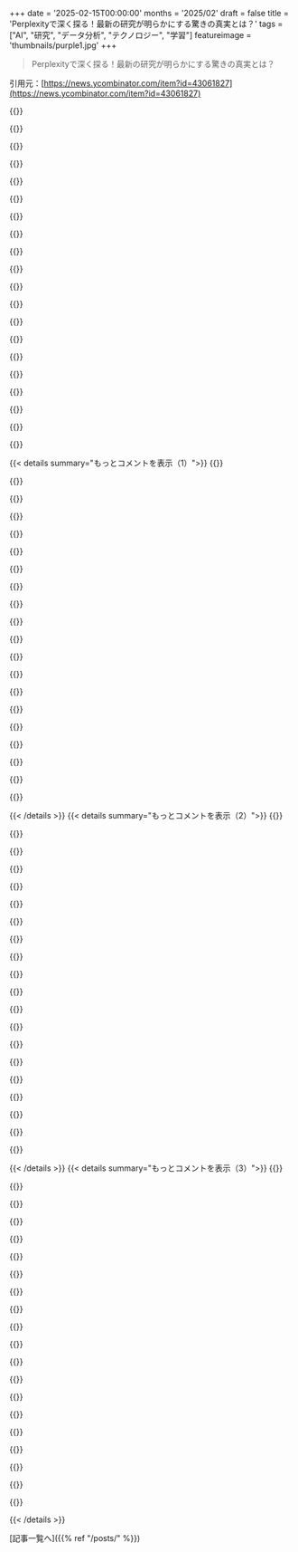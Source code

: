 +++
date = '2025-02-15T00:00:00'
months = '2025/02'
draft = false
title = 'Perplexityで深く探る！最新の研究が明らかにする驚きの真実とは？'
tags = ["AI", "研究", "データ分析", "テクノロジー", "学習"]
featureimage = 'thumbnails/purple1.jpg'
+++

> Perplexityで深く探る！最新の研究が明らかにする驚きの真実とは？

引用元：[https://news.ycombinator.com/item?id=43061827](https://news.ycombinator.com/item?id=43061827)

{{<matomeQuote body="毎週新しいAIが登場して、前のAIより20％くらい良くなってると言われてるけど、実際は最初のChatGPTの頃とあまり変わらない気がする。こいつらの推論力は幼児並みなのに、ますます権威的に見えるように調整されてるだけで、見た目は研究論文そのものなんだよね。" userName="alexvitkov" createdAt="2025-02-16T07:21:40" color="">}}

{{<matomeQuote body="昨日、OpenAIで知ってるテーマについてDeep Researchを試したけど、期待外れだった。見た目はちゃんとしてるけど、中身はガッカリ。今は「プロンプトをうまく使え」って言われそうだけど、その前にこういう高級そうな資料に注意書きを入れるべきじゃないかな。" userName="baxtr" createdAt="2025-02-16T09:06:16" color="">}}

{{<matomeQuote body="＞見た目はちゃんとしてるけど、中身はガッカリ。<br>販売デモのための最適化なんだろうね。購入担当者は成果物を読んでないから。" userName="rchaud" createdAt="2025-02-16T16:36:45" color="">}}

{{<matomeQuote body="博士号レベルで仕事を全部やってくれると思った？そうは思わないけど、少しずつは近づいてると思う。3年でかなり進歩したよ。" userName="numba888" createdAt="2025-02-16T22:12:57" color="">}}

{{<matomeQuote body="違うよ。プロンプトはアプリのマーケティング戦略についてのもので、すごく一般的だったから、最初からアプリのカテゴリーを間違えた。でも、プロンプトの設計にはそんなに時間をかけてないことは認めるよ。" userName="baxtr" createdAt="2025-02-17T10:24:10" color="">}}

{{<matomeQuote body="みんなが感じているのは、見た目は良い結果が出るけど、実際に深い「インサイト」がまったくないってこと。要するに、ただの強化版検索エンジンで期待外れ。" userName="jaggs" createdAt="2025-02-16T17:25:33" color="#ff5c5c">}}

{{<matomeQuote body="それは良いことのように思える！「専門的に聞こえる」ことが説得力を持たなくなってきて、虚偽は減って、また人間の本能に戻れるかも：証明するか、戦ってみろ。" userName="zarathustreal" createdAt="2025-02-16T12:03:02" color="">}}

{{<matomeQuote body="専門家をがっかりさせるのは間違いないと思う。現状は公の検索結果を見ているだけで、アクセスできない有料データは使えないから。良い結果を出せても、Googleにインデックスされてない情報を知ってる人には劣る。" userName="ankit219" createdAt="2025-02-16T09:16:03" color="">}}

{{<matomeQuote body="ChatGPT/GPT-3.5とGPT-4で二つの大きな変化があって、それ以降はずっと小さな進展ばかり。GPT-4が到底できることの範囲を示したから、今後は徐々にタスクの質を高めることが目標だと思う。" userName="TeMPOraL" createdAt="2025-02-16T09:57:05" color="#45d325">}}

{{<matomeQuote body="でも、もうマルチモーダルだよ。Googleのはライブストリーミング動画の理解もできて、カメラを持って世界を話しながら歩けるんだ。テキストは見えないけど、内部ではテキストに変換してるかも。" userName="mattlondon" createdAt="2025-02-16T10:17:29" color="#785bff">}}

{{<matomeQuote body="そうだけど、OpenAIも半年前にそれをやってた。但し、限定アクセスで自分もつい最近使ったけど、実際に役立つことにはつながってない気がして、やっぱりGPT-3レベルだ。それでも、次の大きな進化はこの分野から来ると期待してる。" userName="TeMPOraL" createdAt="2025-02-16T10:25:41" color="">}}

{{<matomeQuote body="元のChatGPTは好奇心をくすぐる面白いアプリってだけで役立たなかったと言ってる人もいるけど、PerplexityはGoogleの代わりになってるし、毎日無料で質問できてるからすごいよ。去年の信頼できるツールの登場がLLMsの利用を爆発的に高めたと思う。" userName="exclipy" createdAt="2025-02-16T07:29:20" color="#38d3d3">}}

{{<matomeQuote body="一歩信頼できない情報源を別のもので代替するつもりなら確かにそうかもだけど、GPT 3.5は相当数のクエリでGoogleをアウトパフォームしたと思う。しかし、今の状況では、やっぱり大量の情報を取り入れたプロンプトが使えるから、逆に不安があるな。" userName="alexvitkov" createdAt="2025-02-16T07:55:27" color="">}}

{{<matomeQuote body="＞”cat [62 random files we googled] > prompt.txt”が学術的な言葉で“62 sources”として掲げられているのはちょっと考えさせられる。最近Perplexity（Pro）を専門的な政治問題で試したけど、特定のニュースカバレッジに関する特別用意されたRAGと比較しても、遜色なかったよ。" userName="senko" createdAt="2025-02-16T13:30:20" color="#ff5733">}}

{{<matomeQuote body="PerplexityとDeepseek R1（アメリカのAmazonサーバーで実行中）はゲームチェンジャーだよ。Google検索のトップ結果だけじゃなくて、ドメインも考慮に入れて情報を探してくれる。AIをボイコットしてたけど、最近はPerplexityで何でも答えを見つけてる。" userName="jazzyjackson" createdAt="2025-02-16T19:31:28" color="#45d325">}}

{{<matomeQuote body="Perplexity+R1が情報源を推理部分にどう統合してるかについて知りたいな。" userName="dleink" createdAt="2025-02-16T23:59:32" color="">}}

{{<matomeQuote body="＞”無料で運営するなんて安い”って考えは違うよ。AI企業は運営にものすごい額の現金を使ってるから、結局誰がこれにお金を払うのかが最大の疑問。" userName="rr808" createdAt="2025-02-16T13:25:29" color="">}}

{{<matomeQuote body="＞”誰がこれにお金を払うかが疑問”確かに、AI企業のリーダーは公開してキャッシュアウトしようとしてるから、質は下がると思う。" userName="rchaud" createdAt="2025-02-16T16:53:11" color="">}}

{{<matomeQuote body="その時に”enshitification”が始まって、結果ページにポップアップ広告が増えて、見栄えが悪くなるだろうね。" userName="jaggs" createdAt="2025-02-16T17:27:19" color="">}}

{{<matomeQuote body="“人が払うか”の疑問は解決済みだよ。OpenAIだけで年間約40億ドルの収益がある。また、比較的小さな企業も印象的な収益を上げてて、利益も出している。" userName="calebkaiser" createdAt="2025-02-16T15:43:33" color="#785bff">}}

{{< details summary="もっとコメントを表示（1）">}}
{{<matomeQuote body="OpenAIの製品が好きな私だけど、月200ドルも払ってるとしたらそれって騙されてると思う。" userName="season2episode3" createdAt="2025-02-16T16:57:33" color="">}}

{{<matomeQuote body="5年以上コーディングしてなかったけど、プロジェクトでCursor, Warp, OAI Proを使った結果、開発時間が3週間から3日になった。費用対効果はすごいよ。" userName="jdee" createdAt="2025-02-16T22:15:30" color="#785bff">}}

{{<matomeQuote body="その製品の価格には疑問があるけどね。" userName="calebkaiser" createdAt="2025-02-16T17:12:34" color="">}}

{{<matomeQuote body="タダじゃなくて、運営コストが安いから無料ってわけじゃないんだよ。彼らはレイトステージのVCマネーを使いまくってるんだから。ツイッターだけ見てると信じられないかもしれないけど、彼らの製品の大部分、つまり検索インデックスは主にbraveやbing、serpAPIに基づいてる。広告への期待が会社の方針を決定すると思う。" userName="danielcampos93" createdAt="2025-02-17T19:20:42" color="">}}

{{<matomeQuote body="Perplexityを使ったのは初めてだけど、かなり気に入ってる。モデルに対する人々の利用度のばらつきがあって、Feynmanが量子電気力学に対する言語モデルの意見にあまり価値を見出さないのと同じで、私の母もそうだと思う。好奇心と無知のスイートスポットがあると思う。Deep ResearchはarXivの論文を読んで、結果をまとめて参考文献を示してくれる。すごい。" userName="psytrancefan" createdAt="2025-02-17T03:11:33" color="#38d3d3">}}

{{<matomeQuote body="OPの意見は理解できない。ChatGPT 3.5は基本的にただの新しいおもちゃだったけど、この後に出てきたモデルたちは私の作業フローに組み込まれて、効率の倍増因子になってる。2022年に比べて明らかに良くて、有用性が大きく向上してる。" userName="danielbln" createdAt="2025-02-16T07:49:10" color="#ff5733">}}

{{<matomeQuote body="毎日最先端のml研究を支援するためにこれらのモデルを使ってる。Sonnetは私のコードに大きな変更やバグ修正を行えるけど、GPT 3.5 Turboは特定のコードブロックを繰り返すことすらできなかった。O1は複雑なモデル設計や信号処理を考えることができるので、私も理解に苦しむことがある。" userName="zaptrem" createdAt="2025-02-16T07:50:44" color="#ff33a1">}}

{{<matomeQuote body="AIだけを使ってコードを作ろうとした時、ちょっとしたミスでもデバッグにかかる時間が膨大になることがあるよ。大きなAIコードの理解も、自力で問題解決するのと同じくらい難しいことがある。" userName="nicce" createdAt="2025-02-16T08:04:33" color="">}}

{{<matomeQuote body="コードが正しいかどうかを確認しやすくするのは大事だよ。" userName="zaptrem" createdAt="2025-02-16T09:01:38" color="">}}

{{<matomeQuote body="OpenAIのChatGPTを毎日使ってるけど、今日Perplexityの無料Deep Research機能を試したら、その素晴らしさに驚いた。OpenAIのモデルでは見たことがないものだ。月額のOpenAIのサブスクリプションをキャンセルしたよ。" userName="vic_nyc" createdAt="2025-02-16T15:08:54" color="#ff5c5c">}}

{{<matomeQuote body="何を尋ねたらそんなに驚いたの？新しいAIのことで誰かが興奮してるコメントを見ると、自分でも試してみたくなるけど、本当に満足できる難易度の実例が思い浮かばない。" userName="pgwhalen" createdAt="2025-02-16T15:13:49" color="">}}

{{<matomeQuote body="記事をさらに詳しくするための情報を拡張してくれるように頼んだら、オンラインで検索してそれを実行してくれた。" userName="vic_nyc" createdAt="2025-02-16T17:36:54" color="#785bff">}}

{{<matomeQuote body="あまりにも現実をわかってないね。多くのAI企業は熱を乗せていて、あたかも少しLLMを微調整すれば意識が芽生えるかのように過大評価されている。この技術ではそんなことは起こらないと思う。LLM-AGIのバブルは早く弾けてほしい。" userName="kookamamie" createdAt="2025-02-16T18:25:44" color="">}}

{{<matomeQuote body="gemini 2やo3 miniのようなモデルがGPT-4よりもはるかに優れていることに気づかないなら、明らかにそれを使うのが得意ではないね。" userName="dangoodmanUT" createdAt="2025-02-16T14:37:06" color="">}}

{{<matomeQuote body="こういうディープリサーチアプリケーションがリリースされるのはすごく嬉しい。LLMの明らかな利用ケースだから。Perplexityで試したクエリもいくつかあるけど、「Fortune 100 CEOsの大学専攻を全部リストにして」と尋ねたら、うまくいかなかった。OpenAIやGeminiはそれなりに上手く対応し、結果のテーブルを生成しているけど、Perplexityはその話題について一般的にダラダラ喋るだけだった。別リストを調べて結果を重ね合わせる必要があると、彼の性能が落ちると思った。" userName="CSMastermind" createdAt="2025-02-16T00:19:42" color="#38d3d3">}}

{{<matomeQuote body="全部正確に答えられる？経験上、全状態やFortune 100の情報を網羅するってなると、数個は抜けてることが多いからね。" userName="danielcampos93" createdAt="2025-02-17T19:22:30" color="">}}

{{<matomeQuote body="この商品を使う人は、LLMについて何かしら理解しておいてほしいな。“Fortune 100のCEOの出身大学を全部リストアップして”なんて質問には向いてないんだから。" userName="stagger87" createdAt="2025-02-16T01:07:24" color="#ff5c5c">}}

{{<matomeQuote body="“深い研究のワークフローで、これが良い使い方じゃない理由を教えてくれませんか？”って感じだね。" userName="iandanforth" createdAt="2025-02-16T01:28:02" color="">}}

{{<matomeQuote body="LLMはうまく対処できるはずだけど、OPのコメントはちょっと違うんじゃない？" userName="jhanschoo" createdAt="2025-02-16T03:46:17" color="">}}

{{<matomeQuote body="詳しくないけど、なんでこの質問がLLMにとって特に難しいのか教えてほしいな。" userName="collinvandyck76" createdAt="2025-02-16T01:29:54" color="">}}


{{< /details >}}
{{< details summary="もっとコメントを表示（2）">}}
{{<matomeQuote body="“深い研究”がこれも扱えないってなると、もっと複雑な仕事も任せられないな。" userName="rs186" createdAt="2025-02-16T14:14:25" color="">}}

{{<matomeQuote body="OpenAIが$200/月のDeep Research出してから約2週間で、Hugging Faceでオープンソースされ、Perplexityが無料提供し始めた。進化のスピードに驚くし、OpenAIに今は守られてるものはないのかも。" userName="melvinmelih" createdAt="2025-02-16T01:33:10" color="#38d3d3">}}

{{<matomeQuote body="興味が湧いて、先週からChatGPT Pro使ってみたんだ。深い研究でニッチなゲームの戦略をうまく考えてくれたけど、来月はプレミアム$20のに戻そうと思ってる。でも、仕事でChatGPT Enterpriseを使えるようになったら、O1 Proが昨日の難しい問題をサクッと解決してくれたんだ。" userName="wincy" createdAt="2025-02-16T02:51:26" color="#38d3d3">}}

{{<matomeQuote body=".NET APIの認可ポリシーと認可フィルターの話。以前に使ったことがなくて、許可ポリシーが必要だったんだ。“たくさんの属性を使えるようにしたい”って言ったら、すぐに認可フィルターを書いてくれた。基本的なことかもしれないけど、本当に助かった。" userName="wincy" createdAt="2025-02-16T20:27:09" color="#45d325">}}

{{<matomeQuote body="現在OpenAIのサブスクやってるけど、他に切り替えるほどじゃないな。DeepSeek使ったけど、ちょっと不具合あったし、Claudeもそこまで変わらないし。チャット履歴があるから再度同じことやるのも面倒だしね。だから、結局今は満足してる。ただ、もし相手が価格上げたり、トップと比べて遅れたりしたら、すぐキャンセルするかも。APIも好きだけど、他もそれをマネし始めてるし、今のところは特に切り替える理由は無いかな。" userName="NewUser76312" createdAt="2025-02-16T01:47:38" color="#38d3d3">}}

{{<matomeQuote body="＞「APIが好きだけど、他に切り替える理由は無い」<br>litellmやopenrouterみたいなツール使えば、API選びの手間が省けるよ。" userName="0xDEAFBEAD" createdAt="2025-02-16T07:12:28" color="">}}

{{<matomeQuote body="4oはDeepSeek R1と比べられない。最新のo3-mini-highかo1を使った方がいいよ。" userName="saretup" createdAt="2025-02-16T04:09:01" color="">}}

{{<matomeQuote body="コーディングプロジェクトでは4oの出力がDeepSeek R1より良かったところもあった。ただし、特定のケースね。最近の4oはさらに良くなったし、o3-mini-highもいい。他のモデルに長いスクリプトを直させると、いくつかの行や変数を忘れられることが多いから、デバッグがイライラすることがある。o1は結構良いよ。" userName="NewUser76312" createdAt="2025-02-16T05:25:41" color="">}}

{{<matomeQuote body="全部書き直すんじゃなくて、ピンポイントで修正できるツールを使った方がいいんじゃない？WindsurfやCursorみたいに。" userName="exclipy" createdAt="2025-02-16T21:57:15" color="">}}

{{<matomeQuote body="正直、これらのモデルを使うユーザーにとっては、大差ないと思う。クラウドサービスもそうだけど、結局価格競争になりそう。" userName="rockdoc" createdAt="2025-02-16T12:26:15" color="">}}

{{<matomeQuote body="OpenAIは一般ユーザーをつかんでるね。周りの賢い人たちも、ChatGPTのGUI以外使ったことない人がほとんど。" userName="TechDebtDevin" createdAt="2025-02-16T07:04:19" color="">}}

{{<matomeQuote body="『Deep Research』って名前を使った商品、これで三つ目だね。最初はGemini Deep Researchで、次はChatGPT Deep Researchで、今はPerplexity Deep Research。" userName="simonw" createdAt="2025-02-16T00:40:04" color="">}}

{{<matomeQuote body="ちょっと補足：『Deep Research』のWikipediaページにはOpenAIのことしか書いてないよ。" userName="shekhargulati" createdAt="2025-02-16T08:02:50" color="">}}

{{<matomeQuote body="Geminiは「変なインターフェース使ってもらうけど、EUからは無理」ってこともあったし、その結果OpenAIやAnthropicに遅れをとったから、知名度も上がらなかったと思う。" userName="TeMPOraL" createdAt="2025-02-16T09:41:17" color="">}}

{{<matomeQuote body="みんながGeminiは遅れを取ってるって言ってるのがよく分からないんだ。Gemini Flash Thinking Experimentalはo3 miniよりずっと良いと感じる。" userName="CjHuber" createdAt="2025-02-16T11:15:42" color="">}}

{{<matomeQuote body="2023年と2024年の初めはGoogleはAIレースで遅れをとってたけど、Gemini 1.5でほぼ追いついた。Gemini 2ではOpenAIやAnthropicと同じくらいの先端モデルになったし、一部では先を行ってると思う。2025年はAIにとって面白い年になりそう。" userName="DebtDeflation" createdAt="2025-02-16T12:21:46" color="#ff5733">}}

{{<matomeQuote body="Googleは前に行ってるかもしれない。WaymoやDeepMindなど、LLM以外の使い道が多いし、自社ハードウェアもあるからNvidiaに依存してない。" userName="hansworst" createdAt="2025-02-16T16:37:14" color="">}}

{{<matomeQuote body="Demis HassabisはあまりPRしないから、他の連中の方が騒がしい。" userName="tim333" createdAt="2025-02-16T17:12:43" color="">}}

{{<matomeQuote body="これに賛成。Flash 2.0やPro 1.5の結果はOpenAIモデルと比べても素晴らしいと思う。特に私の作業においてGeminiを使うのがデフォルトだよ。" userName="tr3ntg" createdAt="2025-02-16T11:24:21" color="">}}

{{<matomeQuote body="昨日Geminiの利用をやめた理由を話すよ。最近の米国選挙の結果を年齢別に知りたくて聞いたけど、Geminiはデータを提供してくれなかった。4回聞き直したけど、まるで天安門事件のように拒まれ続けた。ChatGPTとClaudeは喜んでおおよその内訳を教えてくれた。投票年齢別のパターンは1968年のNixon-Humphrey-Wallaceとあまり変わらなかった。" userName="robwwilliams" createdAt="2025-02-16T20:19:54" color="#ff33a1">}}


{{< /details >}}
{{< details summary="もっとコメントを表示（3）">}}
{{<matomeQuote body="確かに以前はかなり遅れてた。でも数週間前まではそう言われていて、あまり論争にはならなかった。EUにいる私にはアクセスできないし、最近改善されたみたいだけど、当時は誰も注目してなかった。ようやくアクセスできるようになって、Googleは競争に戻れるチャンスを得た。" userName="TeMPOraL" createdAt="2025-02-16T13:59:24" color="">}}

{{<matomeQuote body="私にとってはかなり異なる日もある。一日ではバラバラな文書を使って素晴らしい要約を作ることができるのに、次の日には詳細な入力で段落すら難しいこともある。ただGoogleはフィードバックに素早く応じてる気がする。同じ問題に直面することはないし。" userName="Kye" createdAt="2025-02-16T12:33:25" color="#38d3d3">}}

{{<matomeQuote body="＞それは確かにGoogleはフィードバックに素早く対応しているように思える。どうやってそのモデルの挙動を素早く変えられるのか不思議だね。何が調整されているのか、モデルはすでにトレーニング済みだと思うし、単なる randomness だ。" userName="lambdaba" createdAt="2025-02-16T14:40:07" color="">}}

{{<matomeQuote body="魔法だね。ファインチューニングもある。選んでみて。<br>概要はこちら: https://www.datacamp.com/tutorial/fine-tuning-large-language...<br>詳細はこちら: https://www.turing.com/resources/finetuning-large-language-m...<br>いいグラフもあるよ: https://blogs.oracle.com/ai-and-datascience/post/finetuning-...<br>大きなプラットフォームは、あなたのプロンプトを書き直す中間ステップを使っているようだ。ChatGPTデータをダウンロードしたら、かなりの変更があった。通常はより良い方向に。書き直しの仕方が結果を変える。" userName="Kye" createdAt="2025-02-16T16:22:50" color="">}}

{{<matomeQuote body="システムプロンプトは出力に大きな影響を与える。ChatGPTなどのプロンプトは約1000語で、何をするべきか、何をすべきでないかの例がある。そこに少し調整するだけで大きな違いが出ることがある。" userName="brookst" createdAt="2025-02-16T16:30:52" color="">}}

{{<matomeQuote body="とりあえずGeminiは日によって調子が違うね。いい日なら最高だけど、悪い日はひどい。なんか不思議だ。" userName="jaggs" createdAt="2025-02-16T17:19:54" color="">}}

{{<matomeQuote body="o3 miniはまだo1 proに劣るね。あんまり感動しなかった。OpenAIに近いと思ってる人はプロサブスク持ってないんじゃないかな。" userName="xiphias2" createdAt="2025-02-16T15:27:38" color="">}}

{{<matomeQuote body="200ドルのバージョン？存在は面白いけど、普通のユーザーには…いないも同然だね。プロは消費者向けじゃないから、一回のクエリを払えるまでは比較対象にはしたくない。" userName="viraptor" createdAt="2025-02-16T17:57:40" color="">}}

{{<matomeQuote body="速さのおかげで反復がしやすい…o1 proは遅すぎか、まだ待つほど良くない。" userName="taf2" createdAt="2025-02-16T23:18:18" color="">}}

{{<matomeQuote body="Elicit AIも科学研究論文の分析用の似た機能を出したみたいだよ。詳しくはここを見てね：<a href=”https://support.elicit.com/en/articles/4168449”>https://support.elicit.com/en/articles/4168449</a>" userName="mrtesthah" createdAt="2025-02-16T01:05:53" color="">}}

{{<matomeQuote body="実際、このツールは私のPhDのテーマに合ってる。論文の推薦が結構いいよ。" userName="masmm" createdAt="2025-02-17T13:10:34" color="#785bff">}}

{{<matomeQuote body="これが商標登録されてないなら問題はないんじゃない？Apple Mapsみたいに他にも「Maps」って商品があるし。私は代替商品の名前を標準化してくれるのが嬉しいし、もっとやってほしいな。" userName="exclipy" createdAt="2025-02-16T00:56:59" color="">}}

{{<matomeQuote body="商標弁護士じゃないけど、Deep Researchはプロダクトの特徴を単に説明してるだけだから、商標としての保護を受けるのは難しいと思う。明確に特定できるためには、5年間の独占使用が必要だけど、競合が多すぎてそれは無理だよ。" userName="anon373839" createdAt="2025-02-16T04:41:01" color="">}}

{{<matomeQuote body="DeepCQ.comを早くから持ってるんだけど、金融リサーチ用の“deepseek”ができるかもしれない。これも積み上げちゃおうかな。" userName="jsemrau" createdAt="2025-02-16T05:41:55" color="">}}

{{<matomeQuote body="最初のテストでUpside magazineに関する記事がすぐに見つからなかった。他の深いリサーチ版も有名な記事で苦戦してた。さすがにヒントは必要ないと思うけど、まだ始まったばかりだし、進歩は凄い。LLMにこんな急激な進化は他にあったかな？" userName="qingcharles" createdAt="2025-02-16T01:55:51" color="#785bff">}}

{{<matomeQuote body="必ずしも早かったとは言わないけど、iPhone以降の携帯電話の発展もすごかったよね。" userName="willy_k" createdAt="2025-02-16T02:58:31" color="">}}

{{<matomeQuote body="マジで？私の結果ではその記事についての投稿が山ほど出てきたよ。" userName="qingcharles" createdAt="2025-02-16T08:38:24" color="#45d325">}}

{{<matomeQuote body="徹底的に確認したいときの標準的なプロンプトはこれだよ：<br>“見逃してることはない？”<br>“これをファクトチェックできる？”<br>“これがそのテーマに対する意見の範囲を正確に反映してる？”<br>他のLLMに同じ質問をすれば、もっと詳細が引き出せるね。" userName="Kye" createdAt="2025-02-16T12:37:16" color="#38d3d3">}}

{{<matomeQuote body="Huggingfaceの研究者を忘れてたね。ところで、1時間前に同じようなコメントしたけど、今日のコピーキャット倫理は製品だけじゃなくコメントセクションにも当てはまるね。笑" userName="transformi" createdAt="2025-02-16T01:06:26" color="">}}

{{<matomeQuote body="さっきのコメントは、今のコメントほど分かりやすくなかったよ。その人がコピーしたわけじゃないと思う。" userName="2099miles" createdAt="2025-02-16T13:37:58" color="">}}


{{< /details >}}


[記事一覧へ]({{% ref "/posts/" %}})
